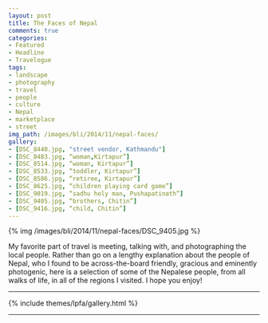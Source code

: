 ```yaml
---
layout: post
title: The Faces of Nepal
comments: true
categories:
- Featured
- Headline
- Travelogue
tags:
- landscape
- photography
- travel
- people
- culture
- Nepal
- marketplace
- street
img_path: /images/bli/2014/11/nepal-faces/
gallery:
- [DSC_8440.jpg, "street vendor, Kathmandu"]
- [DSC_8483.jpg, “woman,Kirtapur”]
- [DSC_8514.jpg, “woman, Kirtapur”]
- [DSC_8533.jpg, “toddler, Kirtapur”]
- [DSC_8586.jpg, “retiree, Kirtapur”]
- [DSC_8625.jpg, “children playing card game”]
- [DSC_9019.jpg, “sadhu holy man, Pushapatinath”]
- [DSC_9405.jpg, “brothers, Chitin”]
- [DSC_9416.jpg, “child, Chitin”]
---
```


{% img /images/bli/2014/11/nepal-faces/DSC_9405.jpg %}

My favorite part of travel is meeting, talking with, and photographing the local people. Rather than go on a lengthy explanation about the people of Nepal, who I found to be across-the-board friendly, gracious and eminently photogenic, here is a selection of some of the Nepalese people, from all walks of life, in all of the  regions I visited. I hope you enjoy!

<!--more-->

---

{% include themes/lpfa/gallery.html %}

---







